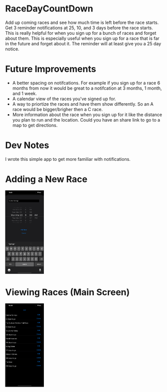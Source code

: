 # RaceDayCountDown

Add up coming races and see how much time is left before the race starts. Get 3 reminder notifications at 25, 10, and 3 days before the race starts. This is really helpful for when you sign up for a bunch of races and forget about them. This is especially useful when you sign up for a race that is far in the future and forget about it. The reminder will at least give you a 25 day notice.

# Future Improvements

- A better spacing on notifcations. For example if you sign up for a race 6 months from now it would be great to a notifcation at 3 months, 1 month, and 1 week.
- A calendar view of the races you've signed up for.
- A way to priortize the races and have them show differently. So an A race would be bigger/brigher then a C race.
- More information about the race when you sign up for it like the distance you plan to run and the location. Could you have an share link to go to a map to get directions.

# Dev Notes

I wrote this simple app to get more familiar with notifications.

# Adding a New Race

<img src="./add.png" alt="Smiley face" height="268	" width="124">

# Viewing Races (Main Screen)

<img src="./main.png" alt="Smiley face" height="268	" width="124">